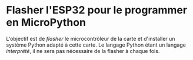 # Flasher l'ESP32 pour le programmer en MicroPython

L'objectif est de _flasher_ le microcontrôleur de la carte et d'installer un système Python adapté à cette carte. Le langage Python étant un langage _interprété_, il ne sera pas nécessaire de la flasher à chaque fois. 